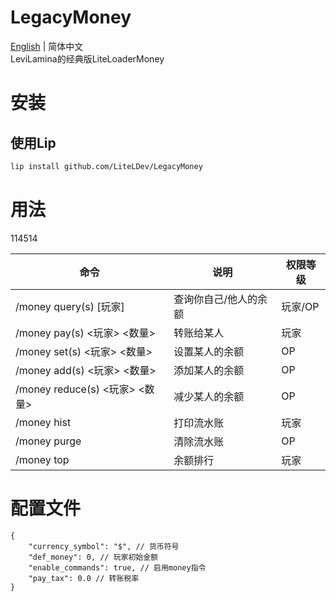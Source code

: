 # LegacyMoney

[English](README.md) | 简体中文  
LeviLamina的经典版LiteLoaderMoney

# 安装

## 使用Lip

```bash
lip install github.com/LiteLDev/LegacyMoney
```

# 用法
114514

| 命令                           | 说明                  | 权限等级 |
| ------------------------------ | --------------------- | -------- |
| /money query(s) [玩家]         | 查询你自己/他人的余额 | 玩家/OP  |
| /money pay(s) <玩家> <数量>    | 转账给某人            | 玩家     |
| /money set(s) <玩家> <数量>    | 设置某人的余额        | OP       |
| /money add(s) <玩家> <数量>    | 添加某人的余额        | OP       |
| /money reduce(s) <玩家> <数量> | 减少某人的余额        | OP       |
| /money hist                    | 打印流水账            | 玩家     |
| /money purge                   | 清除流水账            | OP       |
| /money top                     | 余额排行              | 玩家     |

# 配置文件

```jsonc
{
    "currency_symbol": "$", // 货币符号
    "def_money": 0, // 玩家初始金额
    "enable_commands": true, // 启用money指令
    "pay_tax": 0.0 // 转账税率
}
```
